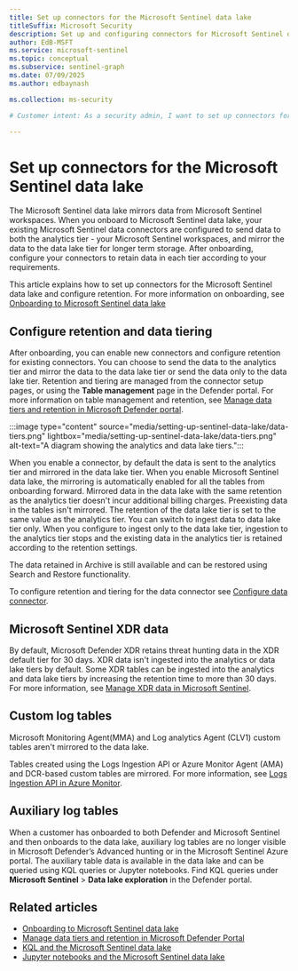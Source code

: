 ```yaml
---  
title: Set up connectors for the Microsoft Sentinel data lake
titleSuffix: Microsoft Security  
description: Set up and configuring connectors for Microsoft Sentinel data lake.
author: EdB-MSFT  
ms.service: microsoft-sentinel  
ms.topic: conceptual
ms.subservice: sentinel-graph
ms.date: 07/09/2025
ms.author: edbaynash  

ms.collection: ms-security  

# Customer intent: As a security admin, I want to set up connectors for Microsoft Sentinel data lake so that I can mirror and retain security data for long-term analysis.

---  
```


# Set up connectors for the Microsoft Sentinel data lake

The Microsoft Sentinel data lake mirrors data from Microsoft Sentinel workspaces. When you onboard to Microsoft Sentinel data lake, your existing Microsoft Sentinel data connectors are configured to send data to both the analytics tier - your Microsoft Sentinel workspaces, and mirror the data to the data lake tier for longer term storage. After onboarding, configure your connectors to retain data in each tier according to your requirements.   

This article explains how to set up connectors for the Microsoft Sentinel data lake and configure retention. For more information on onboarding, see [Onboarding to Microsoft Sentinel data lake](sentinel-lake-onboarding.md)

## Configure retention and data tiering

After onboarding, you can enable new connectors and configure retention for existing connectors. You can choose to send the data to the analytics tier and mirror the data to the data lake tier or send the data only to the data lake tier. Retention and tiering are managed from the connector setup pages, or using the **Table management** page in the Defender portal. For more information on table management and retention, see [Manage data tiers and retention in Microsoft Defender portal](../manage-data-overview.md).

:::image type="content" source="media/setting-up-sentinel-data-lake/data-tiers.png" lightbox="media/setting-up-sentinel-data-lake/data-tiers.png" alt-text="A diagram showing the analytics and data lake tiers.":::

When you enable a connector, by default the data is sent to the analytics tier and mirrored in the data lake tier. When you enable Microsoft Sentinel data lake, the mirroring is automatically enabled for all the tables from onboarding forward. Mirrored data in the data lake with the same retention as the analytics tier doesn't incur additional billing charges.
Preexisting data in the tables isn't mirrored. The retention of the data lake tier is set to the same value as the analytics tier. You can switch to ingest data to data lake tier only. When you configure to ingest only to the data lake tier, ingestion to the analytics tier stops and the existing data in the analytics tier is retained according to the retention settings.

The data retained in Archive is still available and can be restored using Search and Restore functionality. 

To configure retention and tiering for the data connector see [Configure data connector](../configure-data-connector.md).

 ## Microsoft Sentinel XDR data

By default, Microsoft Defender XDR retains threat hunting data in the XDR default tier for 30 days. XDR data isn't ingested into the analytics or data lake tiers by default. Some XDR tables can be ingested into the analytics and data lake tiers by increasing the retention time to more than 30 days. For more information, see [Manage XDR data in Microsoft Sentinel](../manage-data-overview.md#manage-xdr-data-in-microsoft-sentinel).


## Custom log tables

Microsoft Monitoring Agent(MMA) and Log analytics Agent (CLV1) custom tables aren't mirrored to the data lake.
  
Tables created using the Logs Ingestion API or Azure Monitor Agent (AMA) and DCR-based custom tables are mirrored. For more information, see [Logs Ingestion API in Azure Monitor](/azure/azure-monitor/logs/logs-ingestion-api-overview).

## Auxiliary log tables 

When a customer has onboarded to both Defender and Microsoft Sentinel and then onboards to the data lake, auxiliary log tables are no longer visible in Microsoft Defender’s Advanced hunting or in the Microsoft Sentinel Azure portal. The auxiliary table data is available in the data lake and can be queried using KQL queries or Jupyter notebooks. Find KQL queries under **Microsoft Sentinel** > **Data lake exploration** in the Defender portal.
 

## Related articles

- [Onboarding to Microsoft Sentinel data lake](sentinel-lake-onboarding.md)
- [Manage data tiers and retention in Microsoft Defender Portal](../manage-data-overview.md)
- [KQL and the Microsoft Sentinel data lake](kql-overview.md)
- [Jupyter notebooks and the Microsoft Sentinel data lake](notebooks-overview.md)
